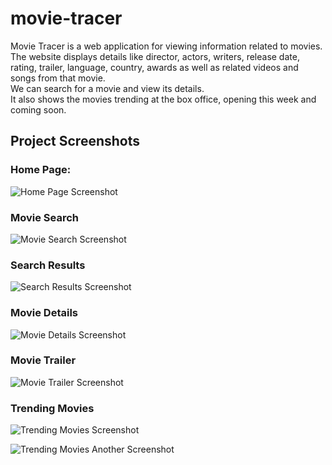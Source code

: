 # movie-tracer 

Movie Tracer is a web application for viewing information related to movies.   
The website displays details like director, actors, writers, release date, rating, trailer, language, country, awards as well as related videos and songs from that movie.  
We can search for a movie and view its details.  
It also shows the movies trending at the box office, opening this week and coming soon.  

## Project Screenshots  

### Home Page:  

![Home Page Screenshot](https://github.com/apoorvateli/movie-tracer/blob/master/screenshots/1-home-page.png)

### Movie Search

![Movie Search Screenshot](https://github.com/apoorvateli/movie-tracer/blob/master/screenshots/2-movie-search.png)

### Search Results  

![Search Results Screenshot](https://github.com/apoorvateli/movie-tracer/blob/master/screenshots/3-search-results.png)

### Movie Details

![Movie Details Screenshot](https://github.com/apoorvateli/movie-tracer/blob/master/screenshots/4-movie-details.png)

### Movie Trailer

![Movie Trailer Screenshot](https://github.com/apoorvateli/movie-tracer/blob/master/screenshots/5-movie-trailer.png)

### Trending Movies

![Trending Movies Screenshot](https://github.com/apoorvateli/movie-tracer/blob/master/screenshots/6-trending-movies.png)

![Trending Movies Another Screenshot](https://github.com/apoorvateli/movie-tracer/blob/master/screenshots/7.png)